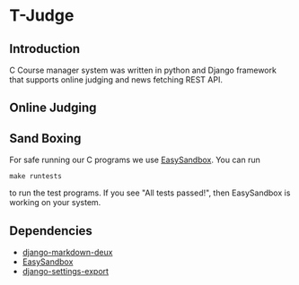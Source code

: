 T-Judge
=========
## Introduction
C Course manager system was written in python and Django framework that supports online judging
and news fetching REST API. 
## Online Judging
## Sand Boxing
For safe running our C programs we use [EasySandbox](https://github.com/daveho/EasySandbox).
You can run
```
make runtests
```
to run the test programs. If you see "All tests passed!", then EasySandbox is working on your system.
## Dependencies
* [django-markdown-deux](https://github.com/trentm/django-markdown-deux)
* [EasySandbox](https://github.com/daveho/EasySandbox)
* [django-settings-export](https://github.com/jkbrzt/django-settings-export)